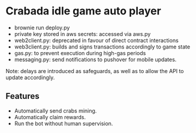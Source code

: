 # Crabada idle game auto player

- brownie run deploy.py
- private key stored in aws secrets: accessed via aws.py
- web2client.py: deprecated in favour of direct contract interactions
- web3client.py: builds and signs transactions accordingly to game state
- gas.py: to prevent execution during high-gas periods
- messaging.py: send notifications to pushover for mobile updates.

Note: delays are introduced as safeguards, as well as to allow the API to update accordingly.

## Features

- Automatically send crabs mining.
- Automatically claim rewards.
- Run the bot without human supervision.
